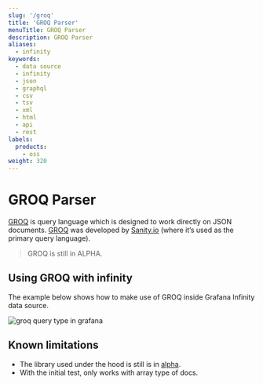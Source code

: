 ```yaml
---
slug: '/groq'
title: 'GROQ Parser'
menuTitle: GROQ Parser
description: GROQ Parser
aliases:
  - infinity
keywords:
  - data source
  - infinity
  - json
  - graphql
  - csv
  - tsv
  - xml
  - html
  - api
  - rest
labels:
  products:
    - oss
weight: 320
---
```


# GROQ Parser

[GROQ](https://groq.dev/) is query language which is designed to work directly on JSON documents. [GROQ](https://www.sanity.io/docs/groq) was developed by [Sanity.io](https://www.sanity.io/docs/groq) (where it’s used as the primary query language).

> GROQ is still in ALPHA.

## Using GROQ with infinity

The example below shows how to make use of GROQ inside Grafana Infinity data source.

![groq query type in grafana](https://user-images.githubusercontent.com/153843/151544429-1c039a19-75c5-4dfc-bc52-e2f74f9c8a51.png#center)

## Known limitations

- The library used under the hood is still is in [alpha](https://github.com/sanity-io/groq-js).
- With the initial test, only works with array type of docs.
